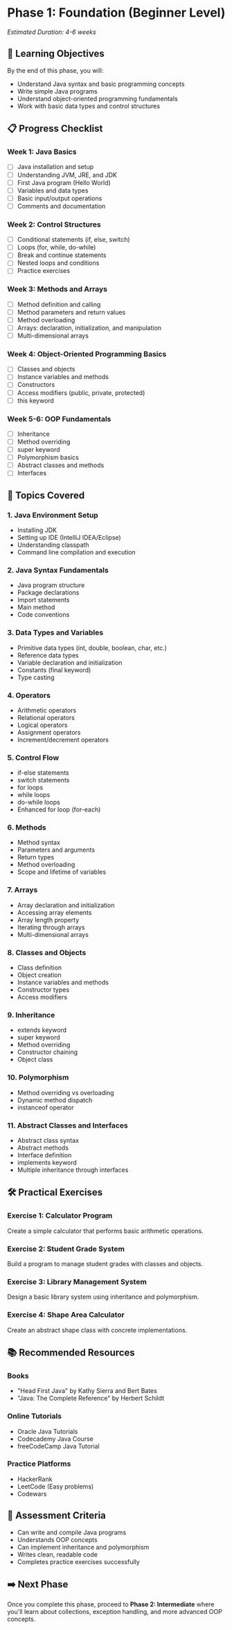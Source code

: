 # Phase 1: Foundation (Beginner Level)
*Estimated Duration: 4-6 weeks*

## 🎯 Learning Objectives
By the end of this phase, you will:
- Understand Java syntax and basic programming concepts
- Write simple Java programs
- Understand object-oriented programming fundamentals
- Work with basic data types and control structures

## 📋 Progress Checklist

### Week 1: Java Basics
- [ ] Java installation and setup
- [ ] Understanding JVM, JRE, and JDK
- [ ] First Java program (Hello World)
- [ ] Variables and data types
- [ ] Basic input/output operations
- [ ] Comments and documentation

### Week 2: Control Structures
- [ ] Conditional statements (if, else, switch)
- [ ] Loops (for, while, do-while)
- [ ] Break and continue statements
- [ ] Nested loops and conditions
- [ ] Practice exercises

### Week 3: Methods and Arrays
- [ ] Method definition and calling
- [ ] Method parameters and return values
- [ ] Method overloading
- [ ] Arrays: declaration, initialization, and manipulation
- [ ] Multi-dimensional arrays

### Week 4: Object-Oriented Programming Basics
- [ ] Classes and objects
- [ ] Instance variables and methods
- [ ] Constructors
- [ ] Access modifiers (public, private, protected)
- [ ] this keyword

### Week 5-6: OOP Fundamentals
- [ ] Inheritance
- [ ] Method overriding
- [ ] super keyword
- [ ] Polymorphism basics
- [ ] Abstract classes and methods
- [ ] Interfaces

## 📂 Topics Covered

### 1. Java Environment Setup
- Installing JDK
- Setting up IDE (IntelliJ IDEA/Eclipse)
- Understanding classpath
- Command line compilation and execution

### 2. Java Syntax Fundamentals
- Java program structure
- Package declarations
- Import statements
- Main method
- Code conventions

### 3. Data Types and Variables
- Primitive data types (int, double, boolean, char, etc.)
- Reference data types
- Variable declaration and initialization
- Constants (final keyword)
- Type casting

### 4. Operators
- Arithmetic operators
- Relational operators
- Logical operators
- Assignment operators
- Increment/decrement operators

### 5. Control Flow
- if-else statements
- switch statements
- for loops
- while loops
- do-while loops
- Enhanced for loop (for-each)

### 6. Methods
- Method syntax
- Parameters and arguments
- Return types
- Method overloading
- Scope and lifetime of variables

### 7. Arrays
- Array declaration and initialization
- Accessing array elements
- Array length property
- Iterating through arrays
- Multi-dimensional arrays

### 8. Classes and Objects
- Class definition
- Object creation
- Instance variables and methods
- Constructor types
- Access modifiers

### 9. Inheritance
- extends keyword
- super keyword
- Method overriding
- Constructor chaining
- Object class

### 10. Polymorphism
- Method overriding vs overloading
- Dynamic method dispatch
- instanceof operator

### 11. Abstract Classes and Interfaces
- Abstract class syntax
- Abstract methods
- Interface definition
- implements keyword
- Multiple inheritance through interfaces

## 🛠️ Practical Exercises

### Exercise 1: Calculator Program
Create a simple calculator that performs basic arithmetic operations.

### Exercise 2: Student Grade System
Build a program to manage student grades with classes and objects.

### Exercise 3: Library Management System
Design a basic library system using inheritance and polymorphism.

### Exercise 4: Shape Area Calculator
Create an abstract shape class with concrete implementations.

## 📚 Recommended Resources

### Books
- "Head First Java" by Kathy Sierra and Bert Bates
- "Java: The Complete Reference" by Herbert Schildt

### Online Tutorials
- Oracle Java Tutorials
- Codecademy Java Course
- freeCodeCamp Java Tutorial

### Practice Platforms
- HackerRank
- LeetCode (Easy problems)
- Codewars

## 🎯 Assessment Criteria
- Can write and compile Java programs
- Understands OOP concepts
- Can implement inheritance and polymorphism
- Writes clean, readable code
- Completes practice exercises successfully

## ➡️ Next Phase
Once you complete this phase, proceed to **Phase 2: Intermediate** where you'll learn about collections, exception handling, and more advanced OOP concepts.
